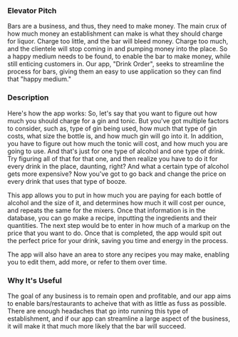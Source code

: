 ### Elevator Pitch
Bars are a business, and thus, they need to make money. The main crux of how much money an establishment can make is what they should charge for liquor. Charge too little, and the bar will bleed money. Charge too much, and the clientele will stop coming in and pumping money into the place. So a happy medium needs to be found, to enable the bar to make money, while still enticing customers in. Our app, "Drink Order", seeks to streamline the process for bars, giving them an easy to use application so they can find that "happy medium."

### Description
Here's how the app works: 
    So, let's say that you want to figure out how much you should charge for a gin and tonic. But you've got multiple factors to consider, such as, type of gin being used, how much that type of gin costs, what size the bottle is, and how much gin will go into it. In addition, you have to figure out how much the tonic will cost, and how much you are going to use. And that's just for one type of alcohol and one type of drink. Try figuring all of that for that one, and then realize you have to do it for every drink in the place, daunting, right? And what a certain type of alcohol gets more expensive? Now you've got to go back and change the price on every drink that uses that type of booze.

This app allows you to put in how much you are paying for each bottle of alcohol and the size of it, and determines how much it will cost per ounce, and repeats the same for the mixers. Once that information is in the database, you can go make a recipe, inputting the ingredients and their quantities. The next step would be to enter in how much of a markup on the price that you want to do. Once that is completed, the app would spit out the perfect price for your drink, saving you time and energy in the process.

The app will also have an area to store any recipes you may make, enabling you to edit them, add more, or refer to them over time. 

### Why It's Useful
The goal of any business is to remain open and profitable, and our app aims to enable bars/restaurants to acheive that with as little as fuss as possible. There are enough headaches that go into running this type of establishment, and if our app can streamline a large aspect of the business, it will make it that much more likely that the bar will succeed.
